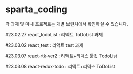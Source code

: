 # sparta_coding

각 과제 및 미니 프로젝트는 개별 브런치에서 확인하실 수 있습니다.

#23.02.27
react_todoList : 리액트 ToDoList 과제 

#23.03.02
react_test : 리액트 test 과제 

#23.03.07
react-rtk-ver2 : 리액트+리덕스 툴킷 TodoList

#23.03.08
react-redux-todo : 리액트+리덕스 ToDoList 
